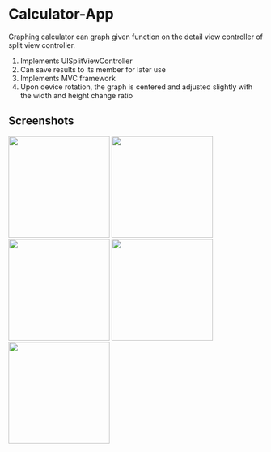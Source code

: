 # Calculator-App

Graphing calculator can graph given function on the detail view controller of split view controller.

1. Implements UISplitViewController
2. Can save results to its member for later use
3. Implements MVC framework
4. Upon device rotation, the graph is centered and adjusted slightly with the width and height change ratio

Screenshots
-----------

<img src="images/1.png" width="200">
<img src="images/2.png" width="200">
<img src="images/3.png" width="200">
<img src="images/4.png" width="200">
<img src="images/5.png" width="200">

